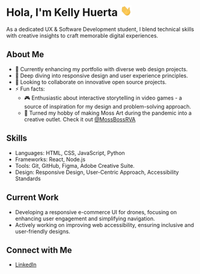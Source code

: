# Hola, I'm Kelly Huerta <img src="https://raw.githubusercontent.com/ABSphreak/ABSphreak/master/gifs/Hi.gif" width="30px">
As a dedicated UX & Software Development student, I blend technical skills with creative insights to craft memorable digital experiences.

## About Me
- 💼 Currently enhancing my portfolio with diverse web design projects.
- 🌱 Deep diving into responsive design and user experience principles.
- 👯 Looking to collaborate on innovative open source projects.
- ⚡️ Fun facts: 
   - 🎮 Enthusiastic about interactive storytelling in video games - a source of inspiration for my design and problem-solving approach.
   - 🌿 Turned my hobby of making Moss Art during the pandemic into a creative outlet. Check it out [@MossBossRVA](https://instagram.com/MossBossRVA)

## Skills
- Languages: HTML, CSS, JavaScript, Python
- Frameworks: React, Node.js
- Tools: Git, GitHub, Figma, Adobe Creative Suite.
- Design: Responsive Design, User-Centric Approach, Accessibility Standards

## Current Work
- Developing a responsive e-commerce UI for drones, focusing on enhancing user engagement and simplifying navigation.
- Actively working on improving web accessibility, ensuring inclusive and user-friendly designs.

## Connect with Me
- [LinkedIn](https://www.linkedin.com/in/kellyhuerta)
